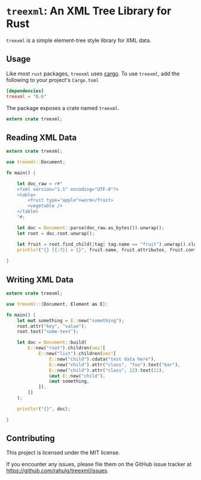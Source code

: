 # `treexml`: An XML Tree Library for Rust

`treexml` is a simple element-tree style library for XML data.

## Usage

Like most `rust` packages, `treexml` uses [cargo](http://crates.io).
To use `treexml`, add the following to your project's `Cargo.toml`

```toml
[dependencies]
treexml = "0.6"
```

The package exposes a crate named `treexml`.

```rust
extern crate treexml;
```

## Reading XML Data

```rust
extern crate treexml;

use treexml::Document;

fn main() {

    let doc_raw = r#"
    <?xml version="1.1" encoding="UTF-8"?>
    <table>
        <fruit type="apple">worm</fruit>
        <vegetable />
    </table>
    "#;

    let doc = Document::parse(doc_raw.as_bytes()).unwrap();
    let root = doc.root.unwrap();

    let fruit = root.find_child(|tag| tag.name == "fruit").unwrap().clone();
    println!("{} [{:?}] = {}", fruit.name, fruit.attributes, fruit.contents.unwrap());
    
}
```

## Writing XML Data

```rust
extern crate treexml;

use treexml::{Document, Element as E};

fn main() {
    let mut something = E::new("something");
    root.attr("key", "value");
    root.text("some-text");

    let doc = Document::build(
        E::new("root").children(vec![
            E::new("list").children(vec![
                E::new("child").cdata("test data here"),
                E::new("child").attr("class", "foo").text("bar"),
                E::new("child").attr("class", 22).text(11),
                &mut E::new("child"),
                &mut something,
            ]),
        ])
    );

    println!("{}", doc);

}
```

## Contributing

This project is licensed under the MIT license.

If you encounter any issues, please file them on the GitHub issue tracker at https://github.com/rahulg/treexml/issues.
